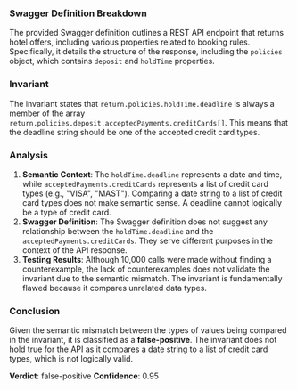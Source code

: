 ### Swagger Definition Breakdown
The provided Swagger definition outlines a REST API endpoint that returns hotel offers, including various properties related to booking rules. Specifically, it details the structure of the response, including the `policies` object, which contains `deposit` and `holdTime` properties.

### Invariant
The invariant states that `return.policies.holdTime.deadline` is always a member of the array `return.policies.deposit.acceptedPayments.creditCards[]`. This means that the deadline string should be one of the accepted credit card types.

### Analysis
1. **Semantic Context**: The `holdTime.deadline` represents a date and time, while `acceptedPayments.creditCards` represents a list of credit card types (e.g., "VISA", "MAST"). Comparing a date string to a list of credit card types does not make semantic sense. A deadline cannot logically be a type of credit card.
2. **Swagger Definition**: The Swagger definition does not suggest any relationship between the `holdTime.deadline` and the `acceptedPayments.creditCards`. They serve different purposes in the context of the API response.
3. **Testing Results**: Although 10,000 calls were made without finding a counterexample, the lack of counterexamples does not validate the invariant due to the semantic mismatch. The invariant is fundamentally flawed because it compares unrelated data types.

### Conclusion
Given the semantic mismatch between the types of values being compared in the invariant, it is classified as a **false-positive**. The invariant does not hold true for the API as it compares a date string to a list of credit card types, which is not logically valid. 

**Verdict**: false-positive
**Confidence**: 0.95
